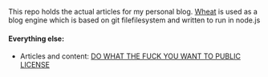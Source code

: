 
This repo holds the actual articles for my personal blog. [Wheat](https://github.com/creationix/wheat) is used as a blog engine which is based on git filefilesystem and written to run in node.js


#### Everything else:
* Articles and content: [DO WHAT THE FUCK YOU WANT TO PUBLIC LICENSE](http://sam.zoy.org/wtfpl/COPYING) 
